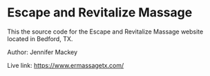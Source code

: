 # Escape and Revitalize Massage

This the source code for the Escape and Revitalize Massage website located in Bedford, TX.


Author: Jennifer Mackey



Live link: https://www.ermassagetx.com/
